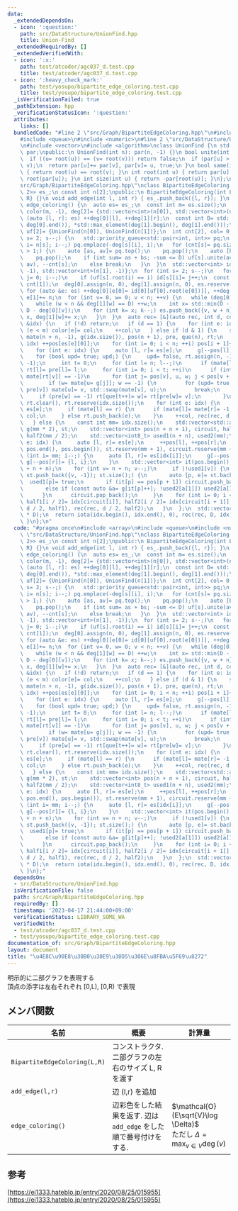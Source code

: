 ```yaml
---
data:
  _extendedDependsOn:
  - icon: ':question:'
    path: src/DataStructure/UnionFind.hpp
    title: Union-Find
  _extendedRequiredBy: []
  _extendedVerifiedWith:
  - icon: ':x:'
    path: test/atcoder/agc037_d.test.cpp
    title: test/atcoder/agc037_d.test.cpp
  - icon: ':heavy_check_mark:'
    path: test/yosupo/bipartite_edge_coloring.test.cpp
    title: test/yosupo/bipartite_edge_coloring.test.cpp
  _isVerificationFailed: true
  _pathExtension: hpp
  _verificationStatusIcon: ':question:'
  attributes:
    links: []
  bundledCode: "#line 2 \"src/Graph/BipartiteEdgeColoring.hpp\"\n#include <array>\n\
    #include <queue>\n#include <numeric>\n#line 2 \"src/DataStructure/UnionFind.hpp\"\
    \n#include <vector>\n#include <algorithm>\nclass UnionFind {\n std::vector<int>\
    \ par;\npublic:\n UnionFind(int n): par(n, -1) {}\n bool unite(int u, int v) {\n\
    \  if ((u= root(u)) == (v= root(v))) return false;\n  if (par[u] > par[v]) std::swap(u,\
    \ v);\n  return par[u]+= par[v], par[v]= u, true;\n }\n bool same(int u, int v)\
    \ { return root(u) == root(v); }\n int root(int u) { return par[u] < 0 ? u : par[u]=\
    \ root(par[u]); }\n int size(int u) { return -par[root(u)]; }\n};\n#line 6 \"\
    src/Graph/BipartiteEdgeColoring.hpp\"\nclass BipartiteEdgeColoring {\n std::vector<std::array<int,\
    \ 2>> es_;\n const int n[2];\npublic:\n BipartiteEdgeColoring(int L, int R): n{L,\
    \ R} {}\n void add_edge(int l, int r) { es_.push_back({l, r}); }\n std::vector<int>\
    \ edge_coloring() {\n  auto es= es_;\n  const int m= es.size();\n  std::vector<int>\
    \ color(m, -1), deg[2]= {std::vector<int>(n[0]), std::vector<int>(n[1])};\n  for\
    \ (auto [l, r]: es) ++deg[0][l], ++deg[1][r];\n  const int D= std::max(*std::max_element(deg[0].begin(),\
    \ deg[0].end()), *std::max_element(deg[1].begin(), deg[1].end()));\n  UnionFind\
    \ uf[2]= {UnionFind(n[0]), UnionFind(n[1])};\n  int cnt[2], col= 0;\n  for (int\
    \ s= 2; s--;) {\n   std::priority_queue<std::pair<int, int>> pq;\n   for (int\
    \ i= n[s]; i--;) pq.emplace(-deg[s][i], i);\n   for (cnt[s]= pq.size(); pq.size()\
    \ > 1;) {\n    auto [as, av]= pq.top();\n    pq.pop();\n    auto [bs, bv]= pq.top();\n\
    \    pq.pop();\n    if (int sum= as + bs; -sum <= D) uf[s].unite(av, bv), pq.emplace(sum,\
    \ av), --cnt[s];\n    else break;\n   }\n  }\n  std::vector<int> id[2]= {std::vector<int>(n[0],\
    \ -1), std::vector<int>(n[1], -1)};\n  for (int s= 2; s--;)\n   for (int i= n[s],\
    \ j= 0; i--;)\n    if (uf[s].root(i) == i) id[s][i]= j++;\n  const int n= std::max(cnt[0],\
    \ cnt[1]);\n  deg[0].assign(n, 0), deg[1].assign(n, 0), es.reserve(n * D);\n \
    \ for (auto &e: es) ++deg[0][e[0]= id[0][uf[0].root(e[0])]], ++deg[1][e[1]= id[1][uf[1].root(e[1])]],\
    \ e[1]+= n;\n  for (int v= 0, w= 0; v < n; ++v) {\n   while (deg[0][v] < D) {\n\
    \    while (w < n && deg[1][w] == D) ++w;\n    int x= std::min(D - deg[1][w],\
    \ D - deg[0][v]);\n    for (int k= x; k--;) es.push_back({v, w + n});\n    deg[0][v]+=\
    \ x, deg[1][w]+= x;\n   }\n  }\n  auto rec= [&](auto rec, int d, const std::vector<int>\
    \ &idx) {\n   if (!d) return;\n   if (d == 1) {\n    for (int e: idx)\n     if\
    \ (e < m) color[e]= col;\n    ++col;\n   } else if (d & 1) {\n    std::vector<int>\
    \ mate(n + n, -1), g(idx.size()), pos(n + 1), pre, que(n), rt;\n    for (int e:\
    \ idx) ++pos[es[e][0]];\n    for (int i= 0; i < n; ++i) pos[i + 1]+= pos[i];\n\
    \    for (int e: idx) {\n     auto [l, r]= es[e];\n     g[--pos[l]]= r;\n    }\n\
    \    for (bool upd= true; upd;) {\n     upd= false, rt.assign(n, -1), pre.assign(n,\
    \ -1);\n     int t= 0;\n     for (int l= n; l--;)\n      if (mate[l] == -1) que[t++]=\
    \ rt[l]= pre[l]= l;\n     for (int i= 0; i < t; ++i)\n      if (int v= que[i];\
    \ mate[rt[v]] == -1)\n       for (int j= pos[v], u, w; j < pos[v + 1]; ++j) {\n\
    \        if (w= mate[u= g[j]]; w == -1) {\n         for (upd= true; u != -1; v=\
    \ pre[v]) mate[u]= v, std::swap(mate[v], u);\n         break;\n        }\n   \
    \     if (pre[w] == -1) rt[que[t++]= w]= rt[pre[w]= v];\n       }\n    }\n   \
    \ rt.clear(), rt.reserve(idx.size());\n    for (int e: idx) {\n     auto [l, r]=\
    \ es[e];\n     if (mate[l] == r) {\n      if (mate[l]= mate[r]= -1; e < m) color[e]=\
    \ col;\n     } else rt.push_back(e);\n    }\n    ++col, rec(rec, d - 1, rt);\n\
    \   } else {\n    const int mm= idx.size();\n    std::vector<std::array<int, 2>>\
    \ g(mm * 2), st;\n    std::vector<int> pos(n + n + 1), circuit, half1(mm / 2),\
    \ half2(mm / 2);\n    std::vector<int8_t> used1(n + n), used2(mm);\n    for (int\
    \ e: idx) {\n     auto [l, r]= es[e];\n     ++pos[l], ++pos[r];\n    }\n    std::partial_sum(pos.begin(),\
    \ pos.end(), pos.begin()), st.reserve(mm + 1), circuit.reserve(mm + 1);\n    for\
    \ (int i= mm; i--;) {\n     auto [l, r]= es[idx[i]];\n     g[--pos[l]]= {r, i},\
    \ g[--pos[r]]= {l, i};\n    }\n    std::vector<int> it(pos.begin(), pos.begin()\
    \ + n + n);\n    for (int v= n + n; v--;)\n     if (!used1[v]) {\n      for (st.clear(),\
    \ st.push_back({v, -1}); st.size();) {\n       auto [p, e]= st.back();\n     \
    \  used1[p]= true;\n       if (it[p] == pos[p + 1]) circuit.push_back(e), st.pop_back();\n\
    \       else if (const auto &a= g[it[p]++]; !used2[a[1]]) used2[a[1]]= true, st.push_back(a);\n\
    \      }\n      circuit.pop_back();\n     }\n    for (int i= 0; i < mm; i+= 2)\
    \ half1[i / 2]= idx[circuit[i]], half2[i / 2]= idx[circuit[i + 1]];\n    rec(rec,\
    \ d / 2, half1), rec(rec, d / 2, half2);\n   }\n  };\n  std::vector<int> idx(n\
    \ * D);\n  return iota(idx.begin(), idx.end(), 0), rec(rec, D, idx), color;\n\
    \ }\n};\n"
  code: "#pragma once\n#include <array>\n#include <queue>\n#include <numeric>\n#include\
    \ \"src/DataStructure/UnionFind.hpp\"\nclass BipartiteEdgeColoring {\n std::vector<std::array<int,\
    \ 2>> es_;\n const int n[2];\npublic:\n BipartiteEdgeColoring(int L, int R): n{L,\
    \ R} {}\n void add_edge(int l, int r) { es_.push_back({l, r}); }\n std::vector<int>\
    \ edge_coloring() {\n  auto es= es_;\n  const int m= es.size();\n  std::vector<int>\
    \ color(m, -1), deg[2]= {std::vector<int>(n[0]), std::vector<int>(n[1])};\n  for\
    \ (auto [l, r]: es) ++deg[0][l], ++deg[1][r];\n  const int D= std::max(*std::max_element(deg[0].begin(),\
    \ deg[0].end()), *std::max_element(deg[1].begin(), deg[1].end()));\n  UnionFind\
    \ uf[2]= {UnionFind(n[0]), UnionFind(n[1])};\n  int cnt[2], col= 0;\n  for (int\
    \ s= 2; s--;) {\n   std::priority_queue<std::pair<int, int>> pq;\n   for (int\
    \ i= n[s]; i--;) pq.emplace(-deg[s][i], i);\n   for (cnt[s]= pq.size(); pq.size()\
    \ > 1;) {\n    auto [as, av]= pq.top();\n    pq.pop();\n    auto [bs, bv]= pq.top();\n\
    \    pq.pop();\n    if (int sum= as + bs; -sum <= D) uf[s].unite(av, bv), pq.emplace(sum,\
    \ av), --cnt[s];\n    else break;\n   }\n  }\n  std::vector<int> id[2]= {std::vector<int>(n[0],\
    \ -1), std::vector<int>(n[1], -1)};\n  for (int s= 2; s--;)\n   for (int i= n[s],\
    \ j= 0; i--;)\n    if (uf[s].root(i) == i) id[s][i]= j++;\n  const int n= std::max(cnt[0],\
    \ cnt[1]);\n  deg[0].assign(n, 0), deg[1].assign(n, 0), es.reserve(n * D);\n \
    \ for (auto &e: es) ++deg[0][e[0]= id[0][uf[0].root(e[0])]], ++deg[1][e[1]= id[1][uf[1].root(e[1])]],\
    \ e[1]+= n;\n  for (int v= 0, w= 0; v < n; ++v) {\n   while (deg[0][v] < D) {\n\
    \    while (w < n && deg[1][w] == D) ++w;\n    int x= std::min(D - deg[1][w],\
    \ D - deg[0][v]);\n    for (int k= x; k--;) es.push_back({v, w + n});\n    deg[0][v]+=\
    \ x, deg[1][w]+= x;\n   }\n  }\n  auto rec= [&](auto rec, int d, const std::vector<int>\
    \ &idx) {\n   if (!d) return;\n   if (d == 1) {\n    for (int e: idx)\n     if\
    \ (e < m) color[e]= col;\n    ++col;\n   } else if (d & 1) {\n    std::vector<int>\
    \ mate(n + n, -1), g(idx.size()), pos(n + 1), pre, que(n), rt;\n    for (int e:\
    \ idx) ++pos[es[e][0]];\n    for (int i= 0; i < n; ++i) pos[i + 1]+= pos[i];\n\
    \    for (int e: idx) {\n     auto [l, r]= es[e];\n     g[--pos[l]]= r;\n    }\n\
    \    for (bool upd= true; upd;) {\n     upd= false, rt.assign(n, -1), pre.assign(n,\
    \ -1);\n     int t= 0;\n     for (int l= n; l--;)\n      if (mate[l] == -1) que[t++]=\
    \ rt[l]= pre[l]= l;\n     for (int i= 0; i < t; ++i)\n      if (int v= que[i];\
    \ mate[rt[v]] == -1)\n       for (int j= pos[v], u, w; j < pos[v + 1]; ++j) {\n\
    \        if (w= mate[u= g[j]]; w == -1) {\n         for (upd= true; u != -1; v=\
    \ pre[v]) mate[u]= v, std::swap(mate[v], u);\n         break;\n        }\n   \
    \     if (pre[w] == -1) rt[que[t++]= w]= rt[pre[w]= v];\n       }\n    }\n   \
    \ rt.clear(), rt.reserve(idx.size());\n    for (int e: idx) {\n     auto [l, r]=\
    \ es[e];\n     if (mate[l] == r) {\n      if (mate[l]= mate[r]= -1; e < m) color[e]=\
    \ col;\n     } else rt.push_back(e);\n    }\n    ++col, rec(rec, d - 1, rt);\n\
    \   } else {\n    const int mm= idx.size();\n    std::vector<std::array<int, 2>>\
    \ g(mm * 2), st;\n    std::vector<int> pos(n + n + 1), circuit, half1(mm / 2),\
    \ half2(mm / 2);\n    std::vector<int8_t> used1(n + n), used2(mm);\n    for (int\
    \ e: idx) {\n     auto [l, r]= es[e];\n     ++pos[l], ++pos[r];\n    }\n    std::partial_sum(pos.begin(),\
    \ pos.end(), pos.begin()), st.reserve(mm + 1), circuit.reserve(mm + 1);\n    for\
    \ (int i= mm; i--;) {\n     auto [l, r]= es[idx[i]];\n     g[--pos[l]]= {r, i},\
    \ g[--pos[r]]= {l, i};\n    }\n    std::vector<int> it(pos.begin(), pos.begin()\
    \ + n + n);\n    for (int v= n + n; v--;)\n     if (!used1[v]) {\n      for (st.clear(),\
    \ st.push_back({v, -1}); st.size();) {\n       auto [p, e]= st.back();\n     \
    \  used1[p]= true;\n       if (it[p] == pos[p + 1]) circuit.push_back(e), st.pop_back();\n\
    \       else if (const auto &a= g[it[p]++]; !used2[a[1]]) used2[a[1]]= true, st.push_back(a);\n\
    \      }\n      circuit.pop_back();\n     }\n    for (int i= 0; i < mm; i+= 2)\
    \ half1[i / 2]= idx[circuit[i]], half2[i / 2]= idx[circuit[i + 1]];\n    rec(rec,\
    \ d / 2, half1), rec(rec, d / 2, half2);\n   }\n  };\n  std::vector<int> idx(n\
    \ * D);\n  return iota(idx.begin(), idx.end(), 0), rec(rec, D, idx), color;\n\
    \ }\n};"
  dependsOn:
  - src/DataStructure/UnionFind.hpp
  isVerificationFile: false
  path: src/Graph/BipartiteEdgeColoring.hpp
  requiredBy: []
  timestamp: '2023-04-17 21:44:00+09:00'
  verificationStatus: LIBRARY_SOME_WA
  verifiedWith:
  - test/atcoder/agc037_d.test.cpp
  - test/yosupo/bipartite_edge_coloring.test.cpp
documentation_of: src/Graph/BipartiteEdgeColoring.hpp
layout: document
title: "\u4E8C\u90E8\u30B0\u30E9\u30D5\u306E\u8FBA\u5F69\u8272"
---
```

明示的に二部グラフを表現する \
頂点の添字は左右それぞれ [0,L), [0,R) で表現
## メンバ関数

| 名前                         | 概要                                                              | 計算量                                                                           |
| ---------------------------- | ----------------------------------------------------------------- | -------------------------------------------------------------------------------- |
| `BipartiteEdgeColoring(L,R)` | コンストラクタ. 二部グラフの左右のサイズ L, Rを渡す               |                                                                                  |
| `add_edge(l,r)`              | 辺 (l,r) を追加                                                   |                                                                                  |
| `edge_coloring()`            | 辺彩色をした結果を返す. 辺は `add_edge` をした順で番号付けをする. | $\mathcal{O}(E\sqrt{V}\log \Delta)$ <br> ただし $\Delta = \max_{v\in V} \deg(v)$ |


## 参考
[https://ei1333.hateblo.jp/entry/2020/08/25/015955](https://ei1333.hateblo.jp/entry/2020/08/25/015955)